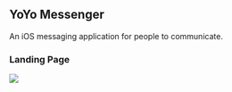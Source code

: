 ## YoYo Messenger

An iOS messaging application for people to communicate.

### Landing Page
<img src="https://github.com/vishnudivakar31/YoYo-Messenger/blob/main/screenshots/landing_page.PNG">

